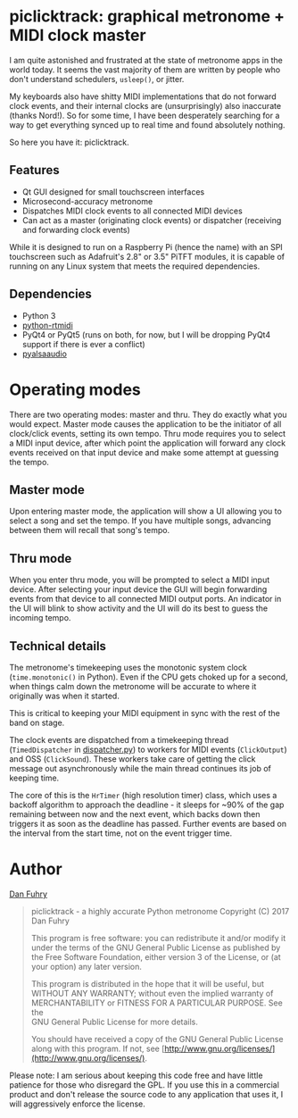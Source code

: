 # piclicktrack: graphical metronome + MIDI clock master

I am quite astonished and frustrated at the state of metronome apps in the world today. It seems the vast majority of them are written by people who don't understand schedulers, `usleep()`, or jitter.

My keyboards also have shitty MIDI implementations that do not forward clock events, and their internal clocks are (unsurprisingly) also inaccurate (thanks Nord!). So for some time, I have been desperately searching for a way to get everything synced up to real time and found absolutely nothing.

So here you have it: piclicktrack.

## Features

* Qt GUI designed for small touchscreen interfaces
* Microsecond-accuracy metronome
* Dispatches MIDI clock events to all connected MIDI devices
* Can act as a master (originating clock events) or dispatcher (receiving and forwarding clock events)

While it is designed to run on a Raspberry Pi (hence the name) with an SPI touchscreen such as Adafruit's 2.8" or 3.5" PiTFT modules, it is capable of running on any Linux system that meets the required dependencies.

## Dependencies

* Python 3
* [python-rtmidi](https://github.com/SpotlightKid/python-rtmidi)
* PyQt4 or PyQt5 (runs on both, for now, but I will be dropping PyQt4 support if there is ever a conflict)
* [pyalsaaudio](https://github.com/larsimmisch/pyalsaaudio)

# Operating modes

There are two operating modes: master and thru. They do exactly what you would expect. Master mode causes the application to be the initiator of all clock/click events, setting its own tempo. Thru mode requires you to select a MIDI input device, after which point the application will forward any clock events received on that input device and make some attempt at guessing the tempo.

## Master mode

Upon entering master mode, the application will show a UI allowing you to select a song and set the tempo. If you have multiple songs, advancing between them will recall that song's tempo.

## Thru mode

When you enter thru mode, you will be prompted to select a MIDI input device. After selecting your input device the GUI will begin forwarding events from that device to all connected MIDI output ports. An indicator in the UI will blink to show activity and the UI will do its best to guess the incoming tempo.

## Technical details

The metronome's timekeeping uses the monotonic system clock (`time.monotonic()` in Python). Even if the CPU gets choked up for a second, when things calm down the metronome will be accurate to where it originally was when it started.

This is critical to keeping your MIDI equipment in sync with the rest of the band on stage.

The clock events are dispatched from a timekeeping thread (`TimedDispatcher` in [dispatcher.py](clicktrack/dispatcher.py)) to workers for MIDI events (`ClickOutput`) and OSS (`ClickSound`). These workers take care of getting the click message out asynchronously while the main thread continues its job of keeping time.

The core of this is the `HrTimer` (high resolution timer) class, which uses a backoff algorithm to approach the deadline - it sleeps for ~90% of the gap remaining between now and the next event, which backs down then triggers it as soon as the deadline has passed. Further events are based on the interval from the start time, not on the event trigger time.

# Author

[Dan Fuhry](mailto:dan+piclicktrack@fuhry.com)

> piclicktrack - a highly accurate Python metronome
> Copyright (C) 2017 Dan Fuhry
> 
> This program is free software: you can redistribute it and/or modify
> it under the terms of the GNU General Public License as published by
> the Free Software Foundation, either version 3 of the License, or
> (at your option) any later version.
> 
> This program is distributed in the hope that it will be useful,
> but WITHOUT ANY WARRANTY; without even the implied warranty of
> MERCHANTABILITY or FITNESS FOR A PARTICULAR PURPOSE.  See the                                                                                                                                                                                       
> GNU General Public License for more details.
> 
> You should have received a copy of the GNU General Public License
> along with this program.  If not, see [http://www.gnu.org/licenses/](http://www.gnu.org/licenses/).

Please note: I am serious about keeping this code free and have little patience for those who disregard the GPL. If you use this in a commercial product and don't release the source code to any application that uses it, I will aggressively enforce the license.
